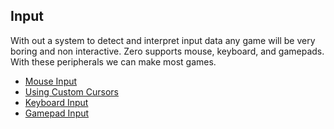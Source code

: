 


## Input




With out a system to detect and interpret input data any game will be very boring and non interactive. Zero supports mouse, keyboard, and gamepads. With these peripherals we can make most games.
- [Mouse Input](https://github.com/ArendDanielek/ZeroDocsTest/blob/master/zero_editor_documentation/ZeroManual/Gameplay/Input/MouseInput.markdown)
- [Using Custom Cursors](https://github.com/ArendDanielek/ZeroDocsTest/blob/master/zero_editor_documentation/ZeroManual/Gameplay/Input/CustomCursor.markdown)
- [Keyboard Input](https://github.com/ArendDanielek/ZeroDocsTest/blob/master/zero_editor_documentation/ZeroManual/Gameplay/Input/KeyboardInput.markdown)
- [Gamepad Input](https://github.com/ArendDanielek/ZeroDocsTest/blob/master/zero_editor_documentation/ZeroManual/Gameplay/Input/GamepadInput.markdown)
 
  
  
  
  
  
  
  

 